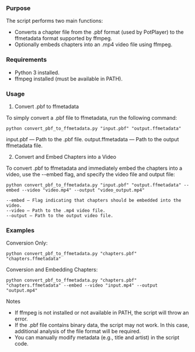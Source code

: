 ### Purpose

The script performs two main functions:

- Converts a chapter file from the .pbf format (used by PotPlayer) to the ffmetadata format supported by ffmpeg.
- Optionally embeds chapters into an .mp4 video file using ffmpeg.

### Requirements

- Python 3 installed.
- ffmpeg installed (must be available in PATH).

### Usage

1. Convert .pbf to ffmetadata

To simply convert a .pbf file to ffmetadata, run the following command:

`python convert_pbf_to_ffmetadata.py "input.pbf" "output.ffmetadata"`

input.pbf — Path to the .pbf file.
output.ffmetadata — Path to the output ffmetadata file.

2. Convert and Embed Chapters into a Video

To convert .pbf to ffmetadata and immediately embed the chapters into a video, use the --embed flag, and specify the video file and output file:

`python convert_pbf_to_ffmetadata.py "input.pbf" "output.ffmetadata" --embed --video "video.mp4" --output "video_output.mp4"`

    --embed — Flag indicating that chapters should be embedded into the video.
    --video — Path to the .mp4 video file.
    --output — Path to the output video file.

### Examples

Conversion Only:

`python convert_pbf_to_ffmetadata.py "chapters.pbf" "chapters.ffmetadata"`

Conversion and Embedding Chapters:

`python convert_pbf_to_ffmetadata.py "chapters.pbf" "chapters.ffmetadata" --embed --video "input.mp4" --output "output.mp4"`

Notes

- If ffmpeg is not installed or not available in PATH, the script will throw an error.
- If the .pbf file contains binary data, the script may not work. In this case, additional analysis of the file format will be required.
- You can manually modify metadata (e.g., title and artist) in the script code.
